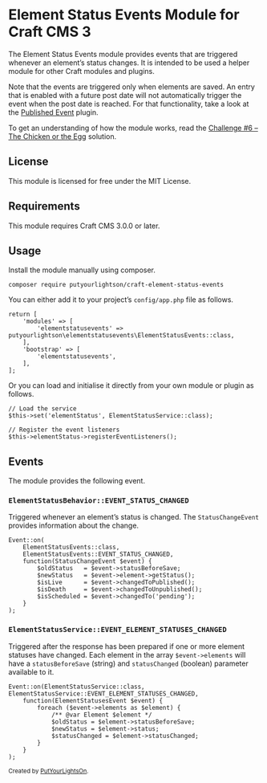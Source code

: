 # Element Status Events Module for Craft CMS 3

The Element Status Events module provides events that are triggered whenever an element’s status changes. It is intended to be used a helper module for other Craft modules and plugins.

Note that the events are triggered only when elements are saved. An entry that is enabled with a future post date will not automatically trigger the event when the post date is reached. For that functionality, take a look at the [Published Event](https://github.com/sjelfull/craft3-publishedevent) plugin.

To get an understanding of how the module works, read the [Challenge #6 – The Chicken or the Egg](https://craftcodingchallenge.com/challenge-6-the-chicken-or-the-egg) solution.

## License

This module is licensed for free under the MIT License.

## Requirements

This module requires Craft CMS 3.0.0 or later.

## Usage

Install the module manually using composer.

    composer require putyourlightson/craft-element-status-events

You can either add it to your project’s `config/app.php` file as follows.

    return [
        'modules' => [
            'elementstatusevents' => putyourlightson\elementstatusevents\ElementStatusEvents::class,
        ],
        'bootstrap' => [
            'elementstatusevents',
        ],
    ];
    
Or you can load and initialise it directly from your own module or plugin as follows.

    // Load the service
    $this->set('elementStatus', ElementStatusService::class);
    
    // Register the event listeners
    $this->elementStatus->registerEventListeners();

## Events

The module provides the following event.

### `ElementStatusBehavior::EVENT_STATUS_CHANGED`

Triggered whenever an element’s status is changed. The `StatusChangeEvent` provides information about the change.

    Event::on(
        ElementStatusEvents::class, 
        ElementStatusEvents::EVENT_STATUS_CHANGED, 
        function(StatusChangeEvent $event) {
            $oldStatus   = $event->statusBeforeSave;
            $newStatus   = $event->element->getStatus();
            $isLive      = $event->changedToPublished();
            $isDeath     = $event->changedToUnpublished();
            $isScheduled = $event->changedTo('pending');
        }
    ); 

### `ElementStatusService::EVENT_ELEMENT_STATUSES_CHANGED`

Triggered after the response has been prepared if one or more element statuses have changed. Each element in the array `$event->elements` will have a `statusBeforeSave` (string) and `statusChanged` (boolean) parameter available to it.

    Event::on(ElementStatusService::class, ElementStatusService::EVENT_ELEMENT_STATUSES_CHANGED, 
        function(ElementStatusesEvent $event) {
            foreach ($event->elements as $element) {
                /** @var Element $element */
                $oldStatus = $element->statusBeforeSave;
                $newStatus = $element->status;
                $statusChanged = $element->statusChanged;
            }
        }
    ); 

<small>Created by [PutYourLightsOn](https://putyourlightson.com/).</small>
